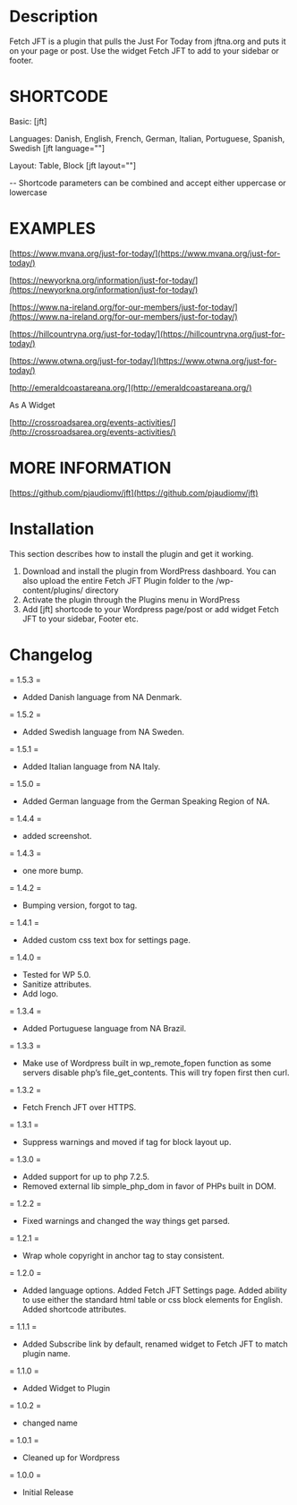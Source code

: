 # Description

Fetch JFT is a plugin that pulls the Just For Today from jftna.org and puts it on your page or post. Use the widget Fetch JFT to add to your sidebar or footer.

# SHORTCODE
Basic: [jft]

Languages: Danish, English, French, German, Italian, Portuguese, Spanish, Swedish [jft language=""]

Layout: Table, Block [jft layout=""]

-- Shortcode parameters can be combined and accept either uppercase or lowercase

# EXAMPLES

[https://www.mvana.org/just-for-today/](https://www.mvana.org/just-for-today/)

[https://newyorkna.org/information/just-for-today/](https://newyorkna.org/information/just-for-today/)

[https://www.na-ireland.org/for-our-members/just-for-today/](https://www.na-ireland.org/for-our-members/just-for-today/)

[https://hillcountryna.org/just-for-today/](https://hillcountryna.org/just-for-today/)

[https://www.otwna.org/just-for-today/](https://www.otwna.org/just-for-today/)

[http://emeraldcoastareana.org/](http://emeraldcoastareana.org/)

As A Widget

[http://crossroadsarea.org/events-activities/](http://crossroadsarea.org/events-activities/)

# MORE INFORMATION

[https://github.com/pjaudiomv/jft](https://github.com/pjaudiomv/jft)

# Installation

This section describes how to install the plugin and get it working.

1. Download and install the plugin from WordPress dashboard. You can also upload the entire Fetch JFT Plugin folder to the /wp-content/plugins/ directory
2. Activate the plugin through the Plugins menu in WordPress
3. Add [jft] shortcode to your Wordpress page/post or add widget Fetch JFT to your sidebar, Footer etc.


# Changelog

= 1.5.3 =

* Added Danish language from NA Denmark.

= 1.5.2 =

* Added Swedish language from NA Sweden.

= 1.5.1 =

* Added Italian language from NA Italy.

= 1.5.0 =

* Added German language from the German Speaking Region of NA.

= 1.4.4 =

* added screenshot.

= 1.4.3 =

* one more bump.

= 1.4.2 =

* Bumping version, forgot to tag.

= 1.4.1 =

* Added custom css text box for settings page.

= 1.4.0 =

* Tested for WP 5.0.
* Sanitize attributes.
* Add logo.

= 1.3.4 =

* Added Portuguese language from NA Brazil.

= 1.3.3 =

* Make use of Wordpress built in wp_remote_fopen function as some servers disable php’s file_get_contents. This will try fopen first then curl.

= 1.3.2 =

* Fetch French JFT over HTTPS.

= 1.3.1 =

* Suppress warnings and moved if tag for block layout up.

= 1.3.0 =

* Added support for up to php 7.2.5.
* Removed external lib simple_php_dom in favor of PHPs built in DOM.

= 1.2.2 =

* Fixed warnings and changed the way things get parsed.

= 1.2.1 =

* Wrap whole copyright in anchor tag to stay consistent.

= 1.2.0 =

* Added language options. Added Fetch JFT Settings page. Added ability to use either the standard html table or css block elements for English. Added shortcode attributes.

= 1.1.1 =

* Added Subscribe link by default, renamed widget to Fetch JFT to match plugin name.

= 1.1.0 =

* Added Widget to Plugin

= 1.0.2 =

* changed name

= 1.0.1 =

* Cleaned up for Wordpress

= 1.0.0 =

* Initial Release